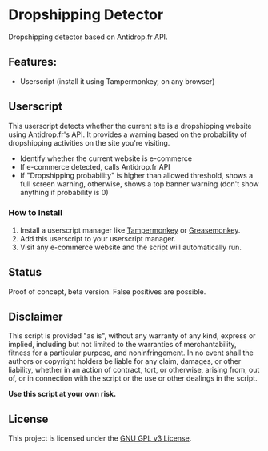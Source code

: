 # Dropshipping Detector
Dropshipping detector based on Antidrop.fr API.

## Features:
- Userscript (install it using Tampermonkey, on any browser)

## Userscript

This userscript detects whether the current site is a dropshipping website using Antidrop.fr's API. It provides a warning based on the probability of dropshipping activities on the site you're visiting.

- Identify whether the current website is e-commerce
- If e-commerce detected, calls Antidrop.fr API
- If "Dropshipping probability" is higher than allowed threshold, shows a full screen warning, otherwise, shows a top banner warning (don't show anything if probability is 0)

### How to Install

1. Install a userscript manager like [Tampermonkey](https://www.tampermonkey.net/) or [Greasemonkey](https://www.greasespot.net/).
2. Add this userscript to your userscript manager.
3. Visit any e-commerce website and the script will automatically run.

## Status

Proof of concept, beta version.
False positives are possible.


## Disclaimer

This script is provided "as is", without any warranty of any kind, express or implied, including but not limited to the warranties of merchantability, fitness for a particular purpose, and noninfringement. In no event shall the authors or copyright holders be liable for any claim, damages, or other liability, whether in an action of contract, tort, or otherwise, arising from, out of, or in connection with the script or the use or other dealings in the script.

**Use this script at your own risk.**

## License

This project is licensed under the [GNU GPL v3 License](./LICENSE).
